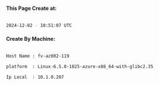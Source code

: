 
   
#### This Page Create at:

```bash

2024-12-02 - 10:51:07 UTC

```

#### Create By Machine:

```bash

Host Name : fv-az802-119

platform  : Linux-6.5.0-1025-azure-x86_64-with-glibc2.35

Ip Local  : 10.1.0.207

```

